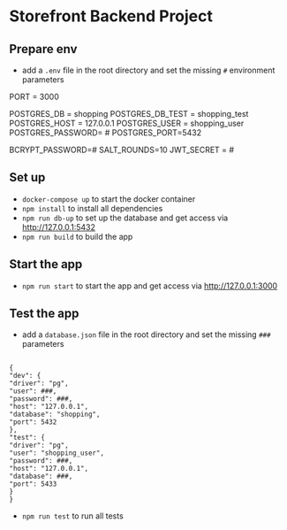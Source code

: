 # Storefront Backend Project

## Prepare env

- add a `.env` file in the root directory and set the missing `#` environment parameters

PORT = 3000

POSTGRES_DB = shopping
POSTGRES_DB_TEST = shopping_test
POSTGRES_HOST = 127.0.0.1
POSTGRES_USER = shopping_user
POSTGRES_PASSWORD= #
POSTGRES_PORT=5432

BCRYPT_PASSWORD=#
SALT_ROUNDS=10
JWT_SECRET = #

## Set up

- `docker-compose up` to start the docker container
- `npm install` to install all dependencies
- `npm run db-up` to set up the database and get access via http://127.0.0.1:5432
- `npm run build` to build the app

## Start the app
- `npm run start` to start the app and get access via http://127.0.0.1:3000


## Test the app
- add a `database.json` file in the root directory and set the missing `###` parameters
```

{
"dev": {
"driver": "pg",
"user": ###,
"password": ###,
"host": "127.0.0.1",
"database": "shopping",
"port": 5432
},
"test": {
"driver": "pg",
"user": "shopping_user",
"password": ###,
"host": "127.0.0.1",
"database": ###,
"port": 5433
}
}

```
- `npm run test` to run all tests
```
